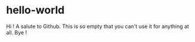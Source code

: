 # hello-world
Hi !
A salute to Github.
This is so empty that you can't use it for anything at all. 
Bye !
